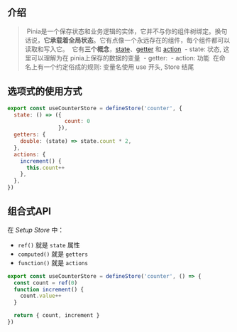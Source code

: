 ## 介绍
> Pinia是一个保存状态和业务逻辑的实体，它并不与你的组件树绑定。换句话说，**它承载着全局状态**。它有点像一个永远存在的组件，每个组件都可以读取和写入它。
> 它有**三个概念**，[state](https://pinia.vuejs.org/zh/core-concepts/state.html)、[getter](https://pinia.vuejs.org/zh/core-concepts/getters.html) 和 [action](https://pinia.vuejs.org/zh/core-concepts/actions.html)
> - state: 状态, 这里可以理解为在 pinia上保存的数据的变量
> - getter:
> - action: 功能
> 在命名上有一个约定俗成的规则:  变量名使用 use 开头, Store 结尾


## 选项式的使用方式


```js
export const useCounterStore = defineStore('counter', {
  state: () => ({ 
				  count: 0 
				}),
  getters: {
    double: (state) => state.count * 2,
  },
  actions: {
    increment() {
      this.count++
    },
  },
})
```

## 组合式API

在 _Setup Store_ 中：
-   `ref()` 就是 `state` 属性
-   `computed()` 就是 `getters`
-   `function()` 就是 `actions`

```js
export const useCounterStore = defineStore('counter', () => {
  const count = ref(0)
  function increment() {
    count.value++
  }

  return { count, increment }
})
```